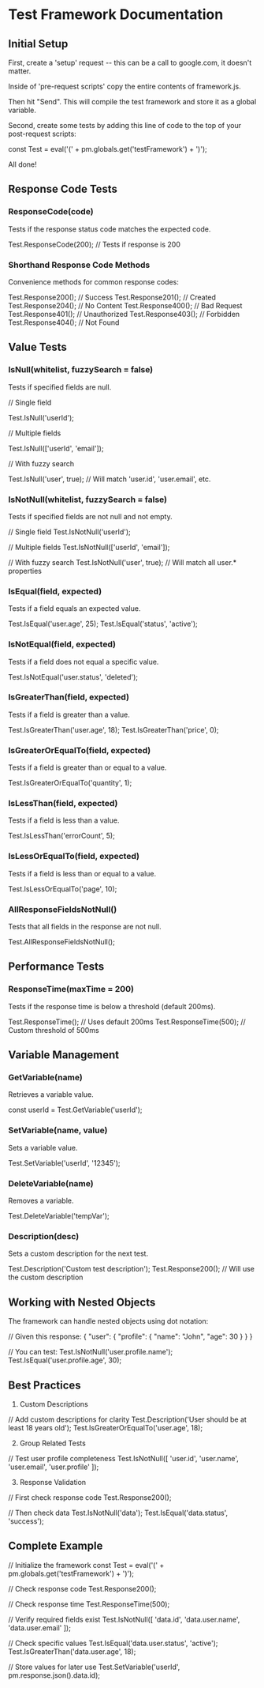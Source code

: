 # Test Framework Documentation

## Initial Setup
First, create a 'setup' request -- this can be a call to google.com, it doesn't matter.

Inside of 'pre-request scripts' copy the entire contents of framework.js.

Then hit "Send". This will compile the test framework and store it as a global variable.

Second, create some tests by adding this line of code to the top of your post-request scripts:

const Test = eval('(' + pm.globals.get('testFramework') + ')');

All done!

## Response Code Tests

### ResponseCode(code)
Tests if the response status code matches the expected code.

Test.ResponseCode(200); // Tests if response is 200

### Shorthand Response Code Methods
Convenience methods for common response codes:

Test.Response200(); // Success
Test.Response201(); // Created
Test.Response204(); // No Content
Test.Response400(); // Bad Request
Test.Response401(); // Unauthorized
Test.Response403(); // Forbidden
Test.Response404(); // Not Found

## Value Tests

### IsNull(whitelist, fuzzySearch = false)
Tests if specified fields are null.

// Single field

Test.IsNull('userId');

// Multiple fields

Test.IsNull(['userId', 'email']);

// With fuzzy search

Test.IsNull('user', true); // Will match 'user.id', 'user.email', etc.

### IsNotNull(whitelist, fuzzySearch = false)
Tests if specified fields are not null and not empty.

// Single field
Test.IsNotNull('userId');

// Multiple fields
Test.IsNotNull(['userId', 'email']);

// With fuzzy search
Test.IsNotNull('user', true); // Will match all user.* properties

### IsEqual(field, expected)
Tests if a field equals an expected value.

Test.IsEqual('user.age', 25);
Test.IsEqual('status', 'active');

### IsNotEqual(field, expected)
Tests if a field does not equal a specific value.

Test.IsNotEqual('user.status', 'deleted');

### IsGreaterThan(field, expected)
Tests if a field is greater than a value.

Test.IsGreaterThan('user.age', 18);
Test.IsGreaterThan('price', 0);

### IsGreaterOrEqualTo(field, expected)
Tests if a field is greater than or equal to a value.

Test.IsGreaterOrEqualTo('quantity', 1);

### IsLessThan(field, expected)
Tests if a field is less than a value.

Test.IsLessThan('errorCount', 5);

### IsLessOrEqualTo(field, expected)
Tests if a field is less than or equal to a value.

Test.IsLessOrEqualTo('page', 10);

### AllResponseFieldsNotNull()
Tests that all fields in the response are not null.

Test.AllResponseFieldsNotNull();

## Performance Tests

### ResponseTime(maxTime = 200)
Tests if the response time is below a threshold (default 200ms).

Test.ResponseTime(); // Uses default 200ms
Test.ResponseTime(500); // Custom threshold of 500ms

## Variable Management

### GetVariable(name)
Retrieves a variable value.

const userId = Test.GetVariable('userId');

### SetVariable(name, value)
Sets a variable value.

Test.SetVariable('userId', '12345');

### DeleteVariable(name)
Removes a variable.

Test.DeleteVariable('tempVar');

### Description(desc)
Sets a custom description for the next test.

Test.Description('Custom test description');
Test.Response200(); // Will use the custom description

## Working with Nested Objects

The framework can handle nested objects using dot notation:

// Given this response:
{
    "user": {
        "profile": {
            "name": "John",
            "age": 30
        }
    }
}

// You can test:
Test.IsNotNull('user.profile.name');
Test.IsEqual('user.profile.age', 30);

## Best Practices

1. Custom Descriptions

// Add custom descriptions for clarity
Test.Description('User should be at least 18 years old');
Test.IsGreaterOrEqualTo('user.age', 18);

2. Group Related Tests

// Test user profile completeness
Test.IsNotNull([
    'user.id',
    'user.name',
    'user.email',
    'user.profile'
]);

3. Response Validation

// First check response code
Test.Response200();

// Then check data
Test.IsNotNull('data');
Test.IsEqual('data.status', 'success');

## Complete Example

// Initialize the framework
const Test = eval('(' + pm.globals.get('testFramework') + ')');

// Check response code
Test.Response200();

// Check response time
Test.ResponseTime(500);

// Verify required fields exist
Test.IsNotNull([
    'data.id',
    'data.user.name',
    'data.user.email'
]);

// Check specific values
Test.IsEqual('data.user.status', 'active');
Test.IsGreaterThan('data.user.age', 18);

// Store values for later use
Test.SetVariable('userId', pm.response.json().data.id);
